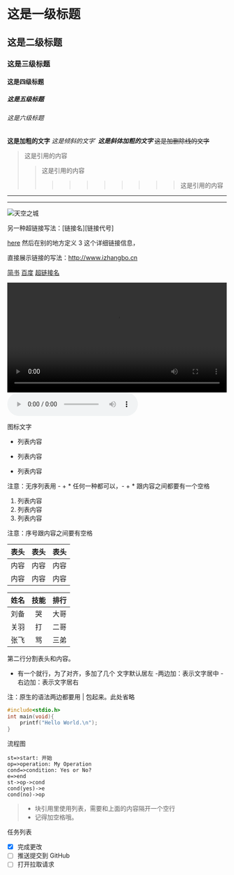 
# 这是一级标题

## 这是二级标题

### 这是三级标题

#### 这是四级标题

##### 这是五级标题

###### 这是六级标题

**这是加粗的文字**
*这是倾斜的文字*`
***这是斜体加粗的文字***
~~这是加删除线的文字~~
>这是引用的内容
>>这是引用的内容
>>>>>>>>>>这是引用的内容
---
---

![天空之城](https://cdn-hz.skypixel.com/uploads/cn_files/photo/image/3edc3097-6708-4d59-8a0e-0cf827bde8f2.JPG@!1920 "天空之城")

另一种超链接写法：[链接名][链接代号]

[here][3]
然后在别的地方定义 3 这个详细链接信息，

[3]: https://cdn-hz.skypixel.com/uploads/cn_files/photo/image/15916e69-234a-4b77-9a38-bfa82197c91c.JPG@!1920 "秋"

直接展示链接的写法：<http://www.izhangbo.cn>

[简书](http://jianshu.com)
[百度](http://baidu.com)
[超链接名](超链接地址 "超链接title")


<video width="100%" controls="controls">
    <source src="https://us-videos.dji.net/video_trans/aa59483be0b34052ba62c4430ad966ef/720.mp4">
</video>

<audio controls="controls" src="https://s128.xiami.net/978/978/4905/59454_1511602653251.mp3?ccode=xiami_web_web&expire=86400&duration=271&psid=bd764e41cbf65a52e853a71ed27f0950&ups_client_netip=222.89.18.128&ups_ts=1584274605&ups_userid=0&utid=VonxFtn1e34CAasMvf40aPYk&vid=59454&fn=59454_1511602653251.mp3&vkey=Bd3064b5fadf46e0939f440bb7af34458">
</audio>

<i class="iconfont icon-github"></i> 图标文字

- 列表内容
+ 列表内容
* 列表内容

注意：无序列表用 - + * 任何一种都可以，- + * 跟内容之间都要有一个空格

1. 列表内容
2. 列表内容
3. 列表内容

注意：序号跟内容之间要有空格

表头|表头|表头
---|--:|---:
内容|内容|内容
内容|内容|内容

姓名|技能|排行
--|:--:|--:
刘备|哭|大哥
关羽|打|二哥
张飞|骂|三弟

第二行分割表头和内容。
- 有一个就行，为了对齐，多加了几个
文字默认居左
-两边加：表示文字居中
-右边加：表示文字居右

注：原生的语法两边都要用 | 包起来。此处省略

~~~c
#include<stdio.h>
int main(void){
    printf("Hello World.\n");
}
~~~

流程图

```flow
st=>start: 开始
op=>operation: My Operation
cond=>condition: Yes or No?
e=>end
st->op->cond
cond(yes)->e
cond(no)->op
```

>- 块引用里使用列表，需要和上面的内容隔开一个空行
>- 记得加空格哦。

任务列表
- [x] 完成更改
- [ ] 推送提交到 GitHub
- [ ] 打开拉取请求